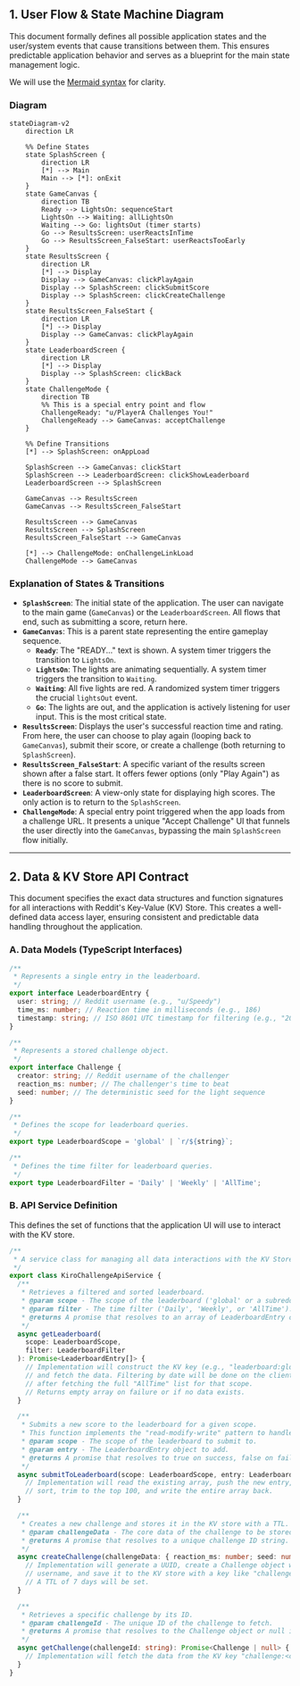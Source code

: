 ## 1. User Flow & State Machine Diagram

This document formally defines all possible application states and the user/system events that cause transitions between them. This ensures predictable application behavior and serves as a blueprint for the main state management logic.

We will use the [Mermaid syntax](https://mermaid-js.github.io/mermaid/#/stateDiagram) for clarity.

### Diagram

```mermaid
stateDiagram-v2
    direction LR

    %% Define States
    state SplashScreen {
        direction LR
        [*] --> Main
        Main --> [*]: onExit
    }
    state GameCanvas {
        direction TB
        Ready --> LightsOn: sequenceStart
        LightsOn --> Waiting: allLightsOn
        Waiting --> Go: lightsOut (timer starts)
        Go --> ResultsScreen: userReactsInTime
        Go --> ResultsScreen_FalseStart: userReactsTooEarly
    }
    state ResultsScreen {
        direction LR
        [*] --> Display
        Display --> GameCanvas: clickPlayAgain
        Display --> SplashScreen: clickSubmitScore
        Display --> SplashScreen: clickCreateChallenge
    }
    state ResultsScreen_FalseStart {
        direction LR
        [*] --> Display
        Display --> GameCanvas: clickPlayAgain
    }
    state LeaderboardScreen {
        direction LR
        [*] --> Display
        Display --> SplashScreen: clickBack
    }
    state ChallengeMode {
        direction TB
        %% This is a special entry point and flow
        ChallengeReady: "u/PlayerA Challenges You!"
        ChallengeReady --> GameCanvas: acceptChallenge
    }

    %% Define Transitions
    [*] --> SplashScreen: onAppLoad

    SplashScreen --> GameCanvas: clickStart
    SplashScreen --> LeaderboardScreen: clickShowLeaderboard
    LeaderboardScreen --> SplashScreen

    GameCanvas --> ResultsScreen
    GameCanvas --> ResultsScreen_FalseStart

    ResultsScreen --> GameCanvas
    ResultsScreen --> SplashScreen
    ResultsScreen_FalseStart --> GameCanvas

    [*] --> ChallengeMode: onChallengeLinkLoad
    ChallengeMode --> GameCanvas
```

### Explanation of States & Transitions

- **`SplashScreen`**: The initial state of the application. The user can navigate to the main game (`GameCanvas`) or the `LeaderboardScreen`. All flows that end, such as submitting a score, return here.
- **`GameCanvas`**: This is a parent state representing the entire gameplay sequence.
  - **`Ready`**: The "READY..." text is shown. A system timer triggers the transition to `LightsOn`.
  - **`LightsOn`**: The lights are animating sequentially. A system timer triggers the transition to `Waiting`.
  - **`Waiting`**: All five lights are red. A randomized system timer triggers the crucial `lightsOut` event.
  - **`Go`**: The lights are out, and the application is actively listening for user input. This is the most critical state.
- **`ResultsScreen`**: Displays the user's successful reaction time and rating. From here, the user can choose to play again (looping back to `GameCanvas`), submit their score, or create a challenge (both returning to `SplashScreen`).
- **`ResultsScreen_FalseStart`**: A specific variant of the results screen shown after a false start. It offers fewer options (only "Play Again") as there is no score to submit.
- **`LeaderboardScreen`**: A view-only state for displaying high scores. The only action is to return to the `SplashScreen`.
- **`ChallengeMode`**: A special entry point triggered when the app loads from a challenge URL. It presents a unique "Accept Challenge" UI that funnels the user directly into the `GameCanvas`, bypassing the main `SplashScreen` flow initially.

---

## 2. Data & KV Store API Contract

This document specifies the exact data structures and function signatures for all interactions with Reddit's Key-Value (KV) Store. This creates a well-defined data access layer, ensuring consistent and predictable data handling throughout the application.

### A. Data Models (TypeScript Interfaces)

```typescript
/**
 * Represents a single entry in the leaderboard.
 */
export interface LeaderboardEntry {
  user: string; // Reddit username (e.g., "u/Speedy")
  time_ms: number; // Reaction time in milliseconds (e.g., 186)
  timestamp: string; // ISO 8601 UTC timestamp for filtering (e.g., "2025-10-25T10:00:00Z")
}

/**
 * Represents a stored challenge object.
 */
export interface Challenge {
  creator: string; // Reddit username of the challenger
  reaction_ms: number; // The challenger's time to beat
  seed: number; // The deterministic seed for the light sequence
}

/**
 * Defines the scope for leaderboard queries.
 */
export type LeaderboardScope = 'global' | `r/${string}`;

/**
 * Defines the time filter for leaderboard queries.
 */
export type LeaderboardFilter = 'Daily' | 'Weekly' | 'AllTime';
```

### B. API Service Definition

This defines the set of functions that the application UI will use to interact with the KV store.

```typescript
/**
 * A service class for managing all data interactions with the KV Store.
 */
export class KiroChallengeApiService {
  /**
   * Retrieves a filtered and sorted leaderboard.
   * @param scope - The scope of the leaderboard ('global' or a subreddit like 'r/formula1').
   * @param filter - The time filter ('Daily', 'Weekly', or 'AllTime').
   * @returns A promise that resolves to an array of LeaderboardEntry objects, sorted best-to-worst.
   */
  async getLeaderboard(
    scope: LeaderboardScope,
    filter: LeaderboardFilter
  ): Promise<LeaderboardEntry[]> {
    // Implementation will construct the KV key (e.g., "leaderboard:global")
    // and fetch the data. Filtering by date will be done on the client-side
    // after fetching the full "AllTime" list for that scope.
    // Returns empty array on failure or if no data exists.
  }

  /**
   * Submits a new score to the leaderboard for a given scope.
   * This function implements the "read-modify-write" pattern to handle concurrency.
   * @param scope - The scope of the leaderboard to submit to.
   * @param entry - The LeaderboardEntry object to add.
   * @returns A promise that resolves to true on success, false on failure.
   */
  async submitToLeaderboard(scope: LeaderboardScope, entry: LeaderboardEntry): Promise<boolean> {
    // Implementation will read the existing array, push the new entry,
    // sort, trim to the top 100, and write the entire array back.
  }

  /**
   * Creates a new challenge and stores it in the KV store with a TTL.
   * @param challengeData - The core data of the challenge to be stored.
   * @returns A promise that resolves to a unique challenge ID string.
   */
  async createChallenge(challengeData: { reaction_ms: number; seed: number }): Promise<string> {
    // Implementation will generate a UUID, create a Challenge object with the creator's
    // username, and save it to the KV store with a key like "challenge:<uuid>".
    // A TTL of 7 days will be set.
  }

  /**
   * Retrieves a specific challenge by its ID.
   * @param challengeId - The unique ID of the challenge to fetch.
   * @returns A promise that resolves to the Challenge object or null if not found.
   */
  async getChallenge(challengeId: string): Promise<Challenge | null> {
    // Implementation will fetch the data from the KV key "challenge:<challengeId>".
  }
}
```
